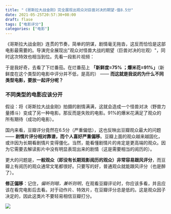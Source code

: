 ```yaml
---
title: "《哥斯拉大战金刚》完全展现出观众对巨兽对决的期望-值8.5分"
date: 2021-05-25T20:57:30+08:00
draft: flase
tags: ["电影评分"]
categories: ["电影"]
---
```


《哥斯拉大战金刚》连贯的节奏，简单的阴谋，剧情毫无拖沓，这反而恰恰是这部电影最需要的。导演完全展现出"观众对怪兽大战的期望（巨兽对决的壮观）"，同时这次特效也相当到位。先看一段影片视频：

于是我好奇，去看了下烂番茄。在烂番茄上 **「新鲜度=75% ；爆米花=91%」**（新鲜度在这个类型的电影中评分并不低，是高的） —— **而这就是我说的为什么不同类型电影，要放一起评分呢？**

### 不同类型的电影应该分开

假设：将《哥斯拉大战金刚》拍摄的剧情满满，这就会造成一个怪兽对决（野兽力量搏斗）变成了另一种电影。那反而是失败的电影。91%的爆米花满足了观众的所有期待（成功的电影）。

国内来看，豆瓣评分竟然在6.5分（严重偏低），这也反映出豆瓣观众最大的问题 —— **剧情片评分相对靠谱，而个人喜好严重偏移**。豆瓣上面的观众越来越固化，或许因为长期看剧情片变得僵化。当然，能看懂剧情片的肯定是更高端的观众。因为它需要去解读影片中没有明显表现出来的剧情（这是需要相当的阅历的）。

更大的问题是，**一般观众（即没有长期观影阅历的观众）非常容易跟风评分**，而豆瓣上有阅历的观众通常文笔都很好。只要写的好，普通观众就能跟风评分（也是醉了）。

**修正偏移**：记住，*偏听则暗，兼听则明*，在观看豆瓣评论时，你应该多看，并且应该在看完电影后去看。对于动作片、特效片，在豆瓣评分总是低的。这是观众因子决定的，因此这类片不要轻易相信豆瓣打分。

![](https://testingcf.jsdelivr.net/gh/nanjishen/nanjishen/img/gzh-end.png)